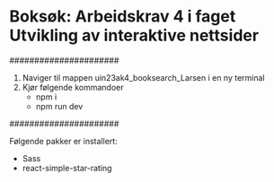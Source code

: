 # Boksøk: Arbeidskrav 4 i faget Utvikling av interaktive nettsider

######################
1. Naviger til mappen uin23ak4_booksearch_Larsen i en ny terminal
2. Kjør følgende kommandoer
   - npm i
   - npm run dev
   
######################

Følgende pakker er installert:
- Sass
- react-simple-star-rating